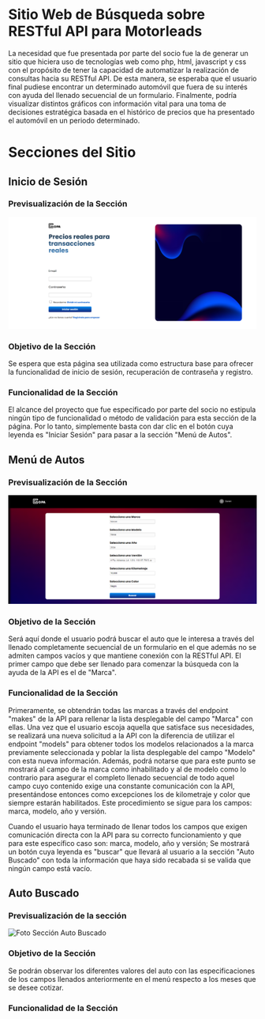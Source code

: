 # Sitio Web de Búsqueda sobre RESTful API para Motorleads
La necesidad que fue presentada por parte del socio fue la de generar un sitio que hiciera uso de tecnologías web como php, html, javascript y css con el propósito de tener la capacidad de automatizar la realización de consultas hacia su RESTful API. De esta manera, se esperaba que el usuario final pudiese encontrar un determinado automóvil que fuera de su interés con ayuda del llenado secuencial de un formulario. Finalmente, podría visualizar distintos gráficos con información vital para una toma de decisiones estratégica basada en el histórico de precios que ha presentado el automóvil en un periodo determinado.

# Secciones del Sitio
## Inicio de Sesión
### Previsualización de la Sección
![alt text](https://github.com/RetoMotorLeads2024/RetoMotorLeads2024/blob/main/InicioSesion.png)

### Objetivo de la Sección
Se espera que esta página sea utilizada como estructura base para ofrecer la funcionalidad de inicio de sesión, recuperación de contraseña y registro.

### Funcionalidad de la Sección
El alcance del proyecto que fue especificado por parte del socio no estipula ningún tipo de funcionalidad o método de validación para esta sección de la página. Por lo tanto, simplemente basta con dar clic en el botón cuya leyenda es "Iniciar Sesión" para pasar a la sección "Menú de Autos".

## Menú de Autos
### Previsualización de la Sección
![alt text](https://github.com/RetoMotorLeads2024/RetoMotorLeads2024/blob/main/MenuAutos.png)

### Objetivo de la Sección
Será aquí donde el usuario podrá buscar el auto que le interesa a través del llenado completamente secuencial de un
formulario en el que además no se admiten campos vacíos y que mantiene conexión con la RESTful API. El primer campo que debe ser llenado para comenzar la búsqueda con la ayuda de la API es el de "Marca".

### Funcionalidad de la Sección
Primeramente, se obtendrán todas las marcas a través del endpoint "makes" de la API para rellenar la lista desplegable del campo "Marca" con ellas. Una vez que el usuario escoja aquella que satisface sus necesidades, se realizará una nueva solicitud a la API con la diferencia de utilizar el endpoint "models" para obtener todos los modelos relacionados a la marca previamente seleccionada y poblar la lista desplegable del campo "Modelo" con esta nueva información. Además, podrá notarse que para este punto se mostrará al campo de la marca como inhabilitado y al de modelo como lo contrario para asegurar el completo llenado secuencial de todo aquel campo cuyo contenido exige una constante comunicación con la API, presentándose entonces como excepciones los de kilometraje y color que siempre estarán habilitados. Este procedimiento se sigue para los campos: marca, modelo, año y versión.

Cuando el usuario haya terminado de llenar todos los campos que exigen comunicación directa con la API para su correcto funcionamiento y que para este específico caso son: marca, modelo, año y versión; Se mostrará un botón cuya leyenda es "buscar" que llevará al usuario a la sección "Auto Buscado" con toda la información que haya sido recabada si se valida que ningún campo está vacío.

## Auto Buscado
### Previsualización de la sección
![Foto Sección Auto Buscado](https://github.com/RetoMotorLeads2024/RetoMotorLeads2024/blob/main/AutoBuscado.png)

### Objetivo de la Sección
Se podrán observar los diferentes valores del auto con las especificaciones de los campos llenados anteriormente en el menú respecto a los meses que se desee cotizar.

### Funcionalidad de la Sección
